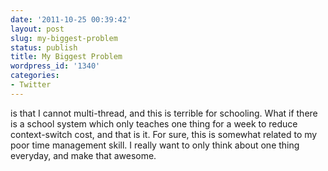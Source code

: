 ```yaml
---
date: '2011-10-25 00:39:42'
layout: post
slug: my-biggest-problem
status: publish
title: My Biggest Problem
wordpress_id: '1340'
categories:
- Twitter
---
```


is that I cannot multi-thread, and this is terrible for schooling. What if there is a school system which only teaches one thing for a week to reduce context-switch cost, and that is it. For sure, this is somewhat related to my poor time management skill. I really want to only think about one thing everyday, and make that awesome.
